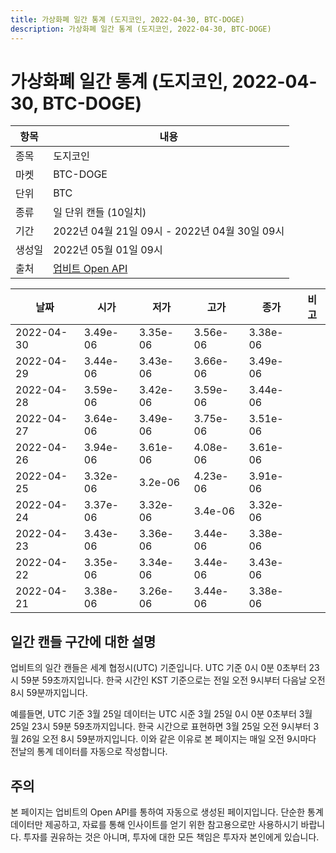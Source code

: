 ```yaml
---
title: 가상화폐 일간 통계 (도지코인, 2022-04-30, BTC-DOGE)
description: 가상화폐 일간 통계 (도지코인, 2022-04-30, BTC-DOGE)
---
```



가상화폐 일간 통계 (도지코인, 2022-04-30, BTC-DOGE)
===

|항목|내용|
|--|--|
|종목|도지코인|
|마켓|BTC-DOGE|
|단위|BTC|
|종류|일 단위 캔들 (10일치)|
|기간|2022년 04월 21일 09시 - 2022년 04월 30일 09시|
|생성일|2022년 05월 01일 09시|
|출처|[업비트 Open API](https://docs.upbit.com)|


|날짜|시가|저가|고가|종가|비고|
|--|--|--|--|--|--|
|2022-04-30|3.49e-06|3.35e-06|3.56e-06|3.38e-06|    |
|2022-04-29|3.44e-06|3.43e-06|3.66e-06|3.49e-06|    |
|2022-04-28|3.59e-06|3.42e-06|3.59e-06|3.44e-06|    |
|2022-04-27|3.64e-06|3.49e-06|3.75e-06|3.51e-06|    |
|2022-04-26|3.94e-06|3.61e-06|4.08e-06|3.61e-06|    |
|2022-04-25|3.32e-06|3.2e-06|4.23e-06|3.91e-06|    |
|2022-04-24|3.37e-06|3.32e-06|3.4e-06|3.32e-06|    |
|2022-04-23|3.43e-06|3.36e-06|3.44e-06|3.38e-06|    |
|2022-04-22|3.35e-06|3.34e-06|3.44e-06|3.43e-06|    |
|2022-04-21|3.38e-06|3.26e-06|3.44e-06|3.38e-06|    |


일간 캔들 구간에 대한 설명
---


업비트의 일간 캔들은 세계 협정시(UTC) 기준입니다. 
UTC 기준 0시 0분 0초부터 23시 59분 59초까지입니다. 
한국 시간인 KST 기준으로는 전일 오전 9시부터 다음날 오전 8시 59분까지입니다. 


예를들면, UTC 기준 3월 25일 데이터는 UTC 시준 3월 25일 0시 0분 0초부터 3월 25일 23시 59분 59초까지입니다. 
한국 시간으로 표현하면 3월 25일 오전 9시부터 3월 26일 오전 8시 59분까지입니다. 
이와 같은 이유로 본 페이지는 매일 오전 9시마다 전날의 통계 데이터를 자동으로 작성합니다. 


주의
---


본 페이지는 업비트의 Open API를 통하여 자동으로 생성된 페이지입니다. 
단순한 통계 데이터만 제공하고, 자료를 통해 인사이트를 얻기 위한 참고용으로만 사용하시기 바랍니다. 
투자를 권유하는 것은 아니며, 투자에 대한 모든 책임은 투자자 본인에게 있습니다. 
